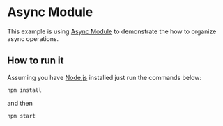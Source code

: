 # Async Module

This example is using [Async Module](http://caolan.github.io/async/index.html) to demonstrate the how to organize async operations.

## How to run it

Assuming you have [Node.js](https://nodejs.org/en/) installed just run the commands below:

```
npm install
```

and then

```
npm start
```